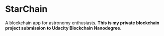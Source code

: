 # StarChain

A blockchain app for astronomy enthusiasts. __This is my private blockchain project submission to Udacity Blockchain Nanodegree.__ 

